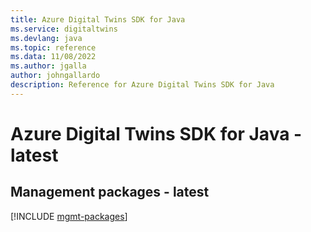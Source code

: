 ```yaml
---
title: Azure Digital Twins SDK for Java
ms.service: digitaltwins
ms.devlang: java
ms.topic: reference
ms.data: 11/08/2022
ms.author: jgalla
author: johngallardo
description: Reference for Azure Digital Twins SDK for Java
---
```

# Azure Digital Twins SDK for Java - latest

## Management packages - latest
[!INCLUDE [mgmt-packages](digital-twins-mgmt-index.md)]